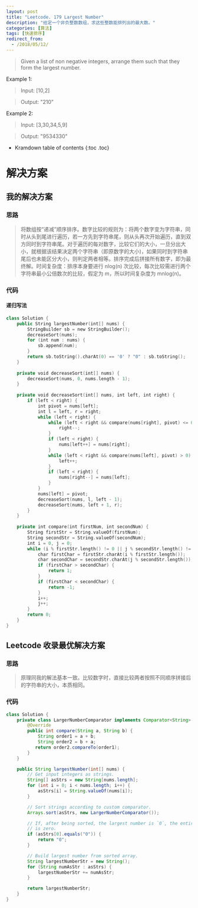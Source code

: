 ```yaml
---
layout: post
title: "Leetcode. 179 Largest Number"
description: "给定一个非负整数数组，求这些整数能排列出的最大数。"
categories: [算法]
tags: [快速排序]
redirect_from:
  - /2018/05/12/
---
```


> Given a list of non negative integers, arrange them such that they form the largest number.

Example 1:

> Input: [10,2]

> Output: "210"

Example 2:

> Input: [3,30,34,5,9]

> Output: "9534330"

* Kramdown table of contents
{:toc .toc}

# 解决方案

## 我的解决方案

### 思路

> 将数组按“递减”顺序排序。数字比较的规则为：将两个数字变为字符串，同时从头到尾进行遍历，若一方先到字符串尾，则从头再次开始遍历，直到双方同时到字符串尾。对于遍历的每对数字，比较它们的大小，一旦分出大小，就根据该结果决定两个字符串（即原数字的大小)，如果同时到字符串尾后也未能区分大小，则判定两者相等。排序完成后拼接所有数字，即为最终解。时间复杂度：排序本身要进行 nlog(n) 次比较，每次比较需进行两个字符串最小公倍数次的比较，假定为 m，所以时间复杂度为 mnlog(n)。

### 代码

#### 递归写法

```swift
class Solution {
    public String largestNumber(int[] nums) {
        StringBuilder sb = new StringBuilder();
        decreaseSort(nums);
        for (int num : nums) {
            sb.append(num);
        }
        return sb.toString().charAt(0) == '0' ? "0" : sb.toString();
    }
    
    private void decreaseSort(int[] nums) {
        decreaseSort(nums, 0, nums.length - 1);
    }
    
    private void decreaseSort(int[] nums, int left, int right) {
        if (left < right) {
            int pivot = nums[left];
            int l = left, r = right;
            while (left < right) {
                while (left < right && compare(nums[right], pivot) <= 0) {
                    right--;
                }
                if (left < right) {
                    nums[left++] = nums[right];
                }
                while (left < right && compare(nums[left], pivot) > 0) {
                    left++;
                }
                if (left < right) {
                    nums[right--] = nums[left];
                }
            }
            nums[left] = pivot;
            decreaseSort(nums, l, left - 1);
            decreaseSort(nums, left + 1, r);
        }
    }
    
    private int compare(int firstNum, int secondNum) {
        String firstStr = String.valueOf(firstNum);
        String secondStr = String.valueOf(secondNum);
        int i = 0, j = 0;
        while (i % firstStr.length() != 0 || j % secondStr.length() != 0 || i == 0) {
            char firstChar = firstStr.charAt(i % firstStr.length());
            char secondChar = secondStr.charAt(j % secondStr.length());
            if (firstChar > secondChar) {
                return 1;
            }
            if (firstChar < secondChar) {
                return -1;
            }
            i++;
            j++;
        }
        return 0;
    }
}
```

## Leetcode 收录最优解决方案

### 思路

> 原理同我的解法基本一致。比较数字时，直接比较两者按照不同顺序拼接后的字符串的大小，本质相同。

### 代码

```java
class Solution {
    private class LargerNumberComparator implements Comparator<String> {
        @Override
        public int compare(String a, String b) {
            String order1 = a + b;
            String order2 = b + a;
           return order2.compareTo(order1);
        }
    }

    public String largestNumber(int[] nums) {
        // Get input integers as strings.
        String[] asStrs = new String[nums.length];
        for (int i = 0; i < nums.length; i++) {
            asStrs[i] = String.valueOf(nums[i]);
        }

        // Sort strings according to custom comparator.
        Arrays.sort(asStrs, new LargerNumberComparator());

        // If, after being sorted, the largest number is `0`, the entire number
        // is zero.
        if (asStrs[0].equals("0")) {
            return "0";
        }

        // Build largest number from sorted array.
        String largestNumberStr = new String();
        for (String numAsStr : asStrs) {
            largestNumberStr += numAsStr;
        }

        return largestNumberStr;
    }
}
```

[^1]: This is a footnote.

[kramdown]: https://kramdown.gettalong.org/
[Simple Texture]: https://github.com/yizeng/jekyll-theme-simple-texture